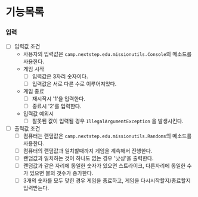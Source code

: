 # 기능목록
### 입력
- [ ] 입력값 조건
  - 사용자의 입력값은 `camp.nextstep.edu.missionutils.Console`의 메소드를 사용한다.
  - 게임 시작
    - [ ] 입력값은 3자리 숫자이다.
    - [ ] 입력값은 서로 다른 수로 이루어져있다.
  - 게임 종료
    - [ ] 재시작시 '1'을 입력한다.
    - [ ] 종료시 '2'를 입력한다.
  - 입력값 예외시
    - [ ] 잘못된 값이 입력될 경우 `IllegalArgumentException` 을 발생시킨다.
- [ ] 출력값 조건
  - [ ] 컴퓨터는 랜덤값은 `camp.nextstep.edu.missionutils.Randoms`의 메소드를 사용한다. 
  - [ ] 컴퓨터의 랜덤값과 일치할때까지 게임을 계속해서 진행한다.
  - [ ] 랜덤값과 일치하는 것이 하나도 없는 경우 '낫싱'을 출력한다.
  - [ ] 랜덤값과 같은 자리에 동일한 숫자가 있으면 스트라이크, 다른자리에 동일한 수가 있으면 볼의 갯수가 증가한다.
  - [ ] 3개의 숫자를 모두 맞힌 경우 게임을 종료하고, 게임을 다시시작할지/종료할지 입력받는다.
